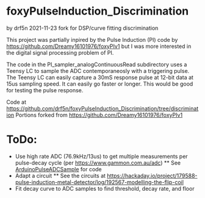 # foxyPulseInduction_Discrimination 
 by  drf5n 2021-11-23 fork for DSP/curve fitting discrimination

This project was partially inpired by the Pulse Induction (PI) code by https://github.com/Dreamy16101976/foxyPIv1
but I was more interested in the digital signal processing problem of PI.

The code in the  PI_sampler_analogContinuousRead subdirectory uses a Teensy LC to sample the ADC contemporaneosly with
a triggering pulse.  The Teensy LC can easily capture a 30mS response pulse at 12-bit data at 15us sampling speed.  It
can easily go faster or longer.  This would be good for testing the pulse response.

  

Code at https://github.com/drf5n/foxyPulseInduction_Discrimination/tree/discrimination 
Portions forked from https://github.com/Dreamy16101976/foxyPIv1

# ToDo:

* Use high rate ADC (76.9kHz/13us) to get multiple measurements per pulse-decay cycle (per https://www.gammon.com.au/adc)
** See [ArduinoPulseADCSample](ArduinoPulseADCSample/) for code
* Adapt a circuit
** See the circuits at https://hackaday.io/project/179588-pulse-induction-metal-detector/log/192567-modelling-the-flip-coil
* Fit decay curve to ADC samples to find threshold, decay rate, and floor

